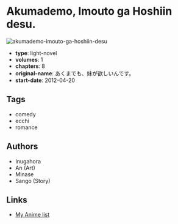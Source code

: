 # Akumademo, Imouto ga Hoshiin desu.

![akumademo-imouto-ga-hoshiin-desu](https://cdn.myanimelist.net/images/manga/1/207554.jpg)

-   **type**: light-novel
-   **volumes**: 1
-   **chapters**: 8
-   **original-name**: あくまでも、妹が欲しいんです。
-   **start-date**: 2012-04-20

## Tags

-   comedy
-   ecchi
-   romance

## Authors

-   Inugahora
-   An (Art)
-   Minase
-   Sango (Story)

## Links

-   [My Anime list](https://myanimelist.net/manga/74405/Akumademo_Imouto_ga_Hoshiin_desu)
